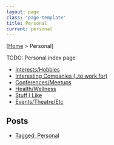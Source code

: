 ```yaml
---
layout: page
class: 'page-template'
title: Personal
current: personal
---
```


[[Home](/) > Personal]

TODO: Personal index page

* [Interests/Hobbies](interests/)
* [Interesting Companies (..to work for)](interesting-companies/)
* [Conferences/Meetups](/conferences-meetups/)
* [Health/Wellness](health-wellness/)
* [Stuff I Like](stuff-i-like/)
* [Events/Theatre/Etc](events/)


## Posts

* [Tagged: Personal](/tag/personal/)

